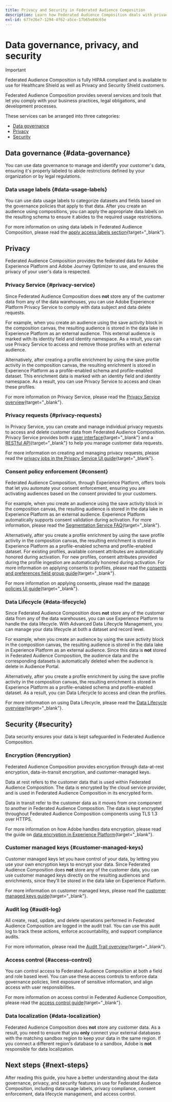 ```yaml
---
title: Privacy and Security in Federated Audience Composition
description: Learn how Federated Audience Composition deals with privacy and security for user data, including features such as data governance, consent enforcement, access control, data encryption, and privacy compliance.
exl-id: 677e26e7-1294-4f62-a5ce-17b65e84c65e
---
```

# Data governance, privacy, and security

>[!IMPORTANT]
>
>Federated Audience Composition is fully HIPAA compliant and is available to use for Healthcare Shield as well as Privacy and Security Shield customers. 

Federated Audience Composition provides several services and tools that let you comply with your business practices, legal obligations, and development processes.

These services can be arranged into three categories: 

- [Data governance](#data-governance)
- [Privacy](#privacy)
- [Security](#security)

## Data governance {#data-governance}

You can use data governance to manage and identify your customer's data, ensuring it's properly labeled to abide restrictions defined by your organization or by legal regulations.

### Data usage labels {#data-usage-labels}

You can use data usage labels to categorize datasets and fields based on the governance policies that apply to that data. After you create an audience using compositions, you can apply the appropriate data labels on the resulting schema to ensure it abides to the required usage restrictions.

For more information on using data labels in Federated Audience Composition, please read the [apply access labels section](../compositions/gs-compositions.md#access-labels){target="_blank"}.

## Privacy

Federated Audience Composition provides the federated data for Adobe Experience Platform and Adobe Journey Optimizer to use, and ensures the privacy of your user's data is respected.

### Privacy Service {#privacy-service}

Since Federated Audience Composition does **not** store any of the customer data from any of the data warehouses, you can use Adobe Experience Platform Privacy Service to comply with data subject and data delete requests.

For example, when you create an audience using the save activity block in the composition canvas, the resulting audience is stored in the data lake in Experience Platform as an external audience. This external audience is marked with its identity field and identity namespace. As a result, you can use Privacy Service to access and remove those profiles with an external audience.

Alternatively, after creating a profile enrichment by using the save profile activity in the composition canvas, the resulting enrichment is stored in Experience Platform as a profile-enabled schema and profile-enabled dataset. This enrichment data is marked with an identity field and identity namespace. As a result, you can use Privacy Service to access and clean these profiles.

For more information on Privacy Service, please read the [Privacy Service overview](https://experienceleague.adobe.com/en/docs/experience-platform/privacy/home){target="_blank"}.

### Privacy requests {#privacy-requests}

In Privacy Service, you can create and manage individual privacy requests to access and delete customer data from Federated Audience Composition. Privacy Service provides both a [user interface](https://experienceleague.adobe.com/docs/experience-platform/privacy/ui/user-guide.html){target="_blank"} and a [RESTful API](https://experienceleague.adobe.com/en/docs/experience-platform/privacy/api/overview){target="_blank"} to help you manage customer data requests.

For more information on creating and managing privacy requests, please read the [privacy jobs in the Privacy Service UI guide](https://experienceleague.adobe.com/en/docs/experience-platform/privacy/ui/user-guide){target="_blank"}.

### Consent policy enforcement {#consent}

Federated Audience Composition, through Experience Platform, offers tools that let you automate your consent enforcement, ensuring you are activating audiences based on the consent provided to your customers.

For example, when you create an audience using the save activity block in the composition canvas, the resulting audience is stored in the data lake in Experience Platform as an external audience. Experience Platform automatically supports consent validation during activation. For more information, please read the [Segmentation Service FAQ](https://experienceleague.adobe.com/en/docs/experience-platform/segmentation/faq#consent){target="_blank"}.

Alternatively, after you create a profile enrichment by using the save profile activity in the composition canvas, the resulting enrichment is stored in Experience Platform as a profile-enabled schema and profile-enabled dataset. For existing profiles, available consent attributes are automatically honored during activation. For new profiles, consent attributes provided during the profile ingestion are automatically honored during activation. For more information on applying consents to profiles, please read the [consents and preferences field group guide](https://experienceleague.adobe.com/en/docs/experience-platform/xdm/field-groups/profile/consents){target="_blank"}.

For more information on applying consents, please read the [manage policies UI guide](https://experienceleague.adobe.com/en/docs/experience-platform/data-governance/policies/user-guide#consent-policy){target="_blank"}.

### Data Lifecycle {#data-lifecycle}

Since Federated Audience Composition does **not** store any of the customer data from any of the data warehouses, you can use Experience Platform to handle the data lifecycle. With Advanced Data Lifecycle Management, you can manage your data lifecycle at both a dataset and record level.

For example, when you create an audience by using the save activity block in the composition canvas, the resulting audience is stored in the data lake in Experience Platform as an external audience. Since this data is **not** stored in Federated Audience Composition, the audience data and the corresponding datasets is automatically deleted when the audience is delete in Audience Portal.

Alternatively, after you create a profile enrichment by using the save profile activity in the composition canvas, the resulting enrichment is stored in Experience Platform as a profile-enabled schema and profile-enabled dataset. As a result, you can Data Lifecycle to access and clean the profiles.

For more information on using Data Lifecycle, please read the [Data Lifecycle overview](https://experienceleague.adobe.com/en/docs/experience-platform/data-lifecycle/home){target="_blank"}.

## Security {#security}

Data security ensures your data is kept safeguarded in Federated Audience Composition.

### Encryption {#encryption}

Federated Audience Composition provides encryption through data-at-rest encryption, data-in-transit encryption, and customer-managed keys.

Data at rest refers to the customer data that is used within Federated Audience Composition. The data is encrypted by the cloud service provider, and is used in Federated Audience Composition in its encrypted form.

Data in transit refer to the customer data as it moves from one component to another in Federated Audience Composition. The data is kept encrypted throughout Federated Audience Composition components using TLS 1.3 over HTTPS.

For more information on how Adobe handles data encryption, please read the guide on [data encryption in Experience Platform](https://experienceleague.adobe.com/en/docs/experience-platform/landing/governance-privacy-security/encryption){target="_blank"}.

### Customer managed keys {#customer-managed-keys}

Customer managed keys let you have control of your data, by letting you use your own encryption keys to encrypt your data. Since Federated Audience Composition does **not** store any of the customer data, you can use customer managed keys directly on the resulting audiences and enrichments, since they'll be stored in the data lake on Experience Platform.

For more information on customer managed keys, please read the [customer managed keys guide](https://experienceleague.adobe.com/en/docs/experience-platform/landing/governance-privacy-security/customer-managed-keys/overview){target="_blank"}.

### Audit log {#audit-log}

All create, read, update, and delete operations performed in Federated Audience Composition are logged in the audit trail. You can use this audit log to track these actions, enforce accountability, and support compliance audits.

For more information, please read the [Audit Trail overview](/help/admin/audit-trail.md){target="_blank"}.

### Access control {#access-control}

You can control access to Federated Audience Composition at both a field and role based level. You can use these access controls to enforce data governance policies, limit exposure of sensitive information, and align access with user responsibilities.

For more information on access control in Federated Audience Composition, please read the [access control guide](/help/governance-privacy-security/access-control.md){target="_blank"}.

### Data localization {#data-localization}

Federated Audience Composition does **not** store any customer data. As a result, you need to ensure that you **only** connect your external databases with the matching sandbox region to keep your data in the same region. If you connect a different region's database to a sandbox, Adobe is **not** responsible for data localization.

## Next steps {#next-steps}

After reading this guide, you have a better understanding about the data governance, privacy, and security features in use for Federated Audience Composition, including data usage labels, privacy compliance, consent enforcement, data lifecycle management, and access control.
